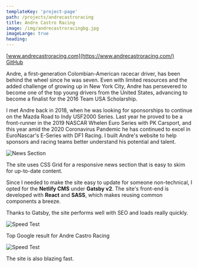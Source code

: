 ```yaml
---
templateKey: 'project-page'
path: /projects/andrecastroracing
title: Andre Castro Racing
image: /img/andrecastroracingbg.jpg
imageLarge: true
heading:  
---
```


[www.andrecastroracing.com](https://www.andrecastroracing.com/)  
[GitHub](https://github.com/aditdamodaran/andrecastroracing)

Andre, a first-generation Colombian-American racecar driver, has been behind the wheel since he was seven. Even with limited resources and the added challenge of growing up in New York City, Andre has persevered to become one of the top young drivers from the United States, advancing to become a finalist for the 2016 Team USA Scholarship.

I met Andre back in 2018, when he was looking for sponsorships to continue on the Mazda Road to Indy USF2000 Series. Last year he proved to be a front-runner in the 2019 NASCAR Whelen Euro Series with PK Carsport, and this year amid the 2020 Coronavirus Pandemic he has continued to excel in EuroNascar's E-Series with DF1 Racing. I built Andre's website to help sponsors and racing teams better understand his potential and talent.

<div class="image-100"></div>

![News Section](/img/andrecastroracing/news.jpg)
<div class="subtitle image-100">The site uses CSS Grid for a responsive news section that is easy to skim for up-to-date content.</div>

Since I needed to make the site easy to update for someone non-technical, I opted for the **Netlify CMS** under **Gatsby v2**. The site's front-end is developed with **React** and **SASS**, which makes reusing common components a breeze.

Thanks to Gatsby, the site performs well with SEO and loads really quickly.

<div class="image-100"></div>

![Speed Test](/img/andrecastroracing/seo.jpg)
<div class="subtitle image-100">Top Google result for Andre Castro Racing</div>

<div class="image-100"></div>

![Speed Test](/img/andrecastroracing/pagespeed.jpg)
<div class="subtitle image-100">The site is also blazing fast.</div>


